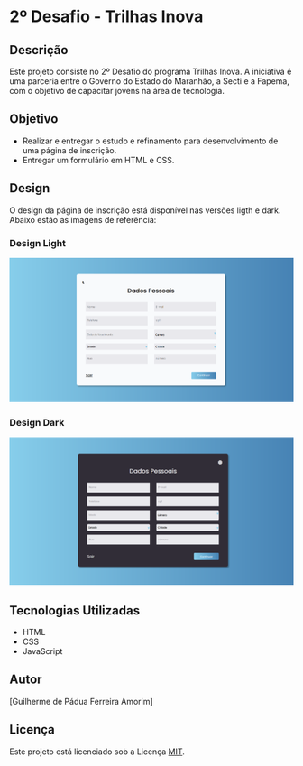 # 2º Desafio - Trilhas Inova

## Descrição
Este projeto consiste no 2º Desafio do programa Trilhas Inova. A iniciativa é uma parceria entre o Governo do Estado do Maranhão, a Secti e a Fapema, com o objetivo de capacitar jovens na área de tecnologia.

## Objetivo
- Realizar e entregar o estudo e refinamento para desenvolvimento de uma página de inscrição.
- Entregar um formulário em HTML e CSS.

## Design
O design da página de inscrição está disponível nas versões ligth e dark. Abaixo estão as imagens de referência:

### Design Light
![Design Ligado](img/light.png)

### Design Dark
![Design Dark](img/dark.png)

## Tecnologias Utilizadas
- HTML
- CSS
- JavaScript

## Autor
[Guilherme de Pádua Ferreira Amorim]

## Licença
Este projeto está licenciado sob a Licença [MIT](https://opensource.org/licenses/MIT).


